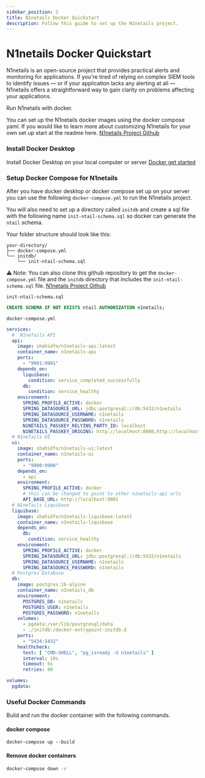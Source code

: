 ```yaml
---
sidebar_position: 2
title: N1netails Docker Quickstart
description: Follow this guide to set up the N1netails project.
---
```


# N1netails Docker Quickstart

N1netails is an open-source project that provides practical alerts and monitoring for applications. If you're tired of relying on complex SIEM tools
to identify issues — or if your application lacks any alerting at all — N1netails offers a straightforward way to gain
clarity on problems affecting your applications.

Run N1netails with docker.

You can set up the N1netails docker images using the docker compose yaml. If you would like to learn more about customizing N1netails for your own set up start at the readme here. [N1netails Project Github](https://github.com/n1netails/n1netails)

### Install Docker Desktop
Install Docker Desktop on your local computer or server [Docker get started](https://www.docker.com/get-started/)

### Setup Docker Compose for N1netails
After you have docker desktop or docker compose set up on your server you can use the following `docker-compose.yml` to run the N1netails project. 

You will also need to set up a directory called `initdb` and create a sql file with the following name `init-ntail-schema.sql` so docker can generate the `ntail` schema. 

Your folder structure should look like this:
```pgsql
your-directory/
├── docker-compose.yml
└── initdb/
    └── init-ntail-schema.sql
```

⚠️ Note: You can also clone this github repository to get the `docker-compose.yml` file and the `initdb` directory that includes the `init-ntail-schema.sql` file. [N1netails Project Github](https://github.com/n1netails/n1netails)

`init-ntail-schema.sql`
```sql
CREATE SCHEMA IF NOT EXISTS ntail AUTHORIZATION n1netails;
```

`docker-compose.yml`
```yaml
services:
  #  N1neTails API
  api:
    image: shahidfo/n1netails-api:latest
    container_name: n1netails-api
    ports:
      - "9901:9901"
    depends_on:
      liquibase:
        condition: service_completed_successfully
      db:
        condition: service_healthy
    environment:
      SPRING_PROFILE_ACTIVE: docker
      SPRING_DATASOURCE_URL: jdbc:postgresql://db:5432/n1netails
      SPRING_DATASOURCE_USERNAME: n1netails
      SPRING_DATASOURCE_PASSWORD: n1netails
      N1NETAILS_PASSKEY_RELYING_PARTY_ID: localhost
      N1NETAILS_PASSKEY_ORIGINS: http://localhost:8080,http://localhost:9900,http://localhost:9901,http://localhost:4200
  # N1neTails UI
  ui:
    image: shahidfo/n1netails-ui:latest
    container_name: n1netails-ui
    ports:
      - "9900:9900"
    depends_on:
      - api
    environment:
      SPRING_PROFILE_ACTIVE: docker
      # this can be changed to point to other n1netails-api urls
      API_BASE_URL: http://localhost:9901
  # N1neTails Liquibase
  liquibase:
    image: shahidfo/n1netails-liquibase:latest
    container_name: n1netails-liquibase
    depends_on:
      db:
        condition: service_healthy
    environment:
      SPRING_PROFILE_ACTIVE: docker
      SPRING_DATASOURCE_URL: jdbc:postgresql://db:5432/n1netails
      SPRING_DATASOURCE_USERNAME: n1netails
      SPRING_DATASOURCE_PASSWORD: n1netails
  # Postgres Database
  db:
    image: postgres:16-alpine
    container_name: n1netails_db
    environment:
      POSTGRES_DB: n1netails
      POSTGRES_USER: n1netails
      POSTGRES_PASSWORD: n1netails
    volumes:
      - pgdata:/var/lib/postgresql/data
      - ./initdb:/docker-entrypoint-initdb.d
    ports:
      - "5434:5432"
    healthcheck:
      test: [ "CMD-SHELL", "pg_isready -U n1netails" ]
      interval: 10s
      timeout: 5s
      retries: 60

volumes:
  pgdata:

```

### Useful Docker Commands

Build and run the docker container with the following commands.

#### docker compose
```shell
docker-compose up --build
```

#### Remove docker containers
```bash
docker-compose down -v 
```
